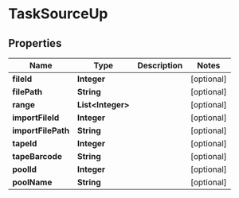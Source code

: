 

# TaskSourceUp

## Properties

Name | Type | Description | Notes
------------ | ------------- | ------------- | -------------
**fileId** | **Integer** |  |  [optional]
**filePath** | **String** |  |  [optional]
**range** | **List&lt;Integer&gt;** |  |  [optional]
**importFileId** | **Integer** |  |  [optional]
**importFilePath** | **String** |  |  [optional]
**tapeId** | **Integer** |  |  [optional]
**tapeBarcode** | **String** |  |  [optional]
**poolId** | **Integer** |  |  [optional]
**poolName** | **String** |  |  [optional]



